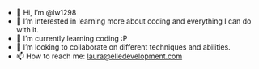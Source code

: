 - 👋 Hi, I’m @lw1298
- 👀 I’m interested in learning more about coding and everything I can do with it. 
- 🌱 I’m currently learning coding :P
- 💞️ I’m looking to collaborate on different techniques and abilities. 
- 📫 How to reach me: laura@elledevelopment.com

<!---
lw1298/lw1298 is a ✨ special ✨ repository because its `README.md` (this file) appears on your GitHub profile.
You can click the Preview link to take a look at your changes.
--->
